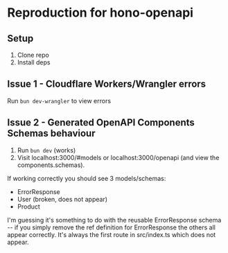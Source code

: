 # Reproduction for hono-openapi

## Setup

1. Clone repo
2. Install deps

## Issue 1 - Cloudflare Workers/Wrangler errors

Run `bun dev-wrangler` to view errors

## Issue 2 - Generated OpenAPI Components Schemas behaviour

1. Run `bun dev` (works)
2. Visit localhost:3000/#models or localhost:3000/openapi (and view the components.schemas). 

If working correctly you should see 3 models/schemas: 
- ErrorResponse
- User (broken, does not appear)
- Product

I'm guessing it's something to do with the reusable ErrorResponse schema -- if you simply remove the ref definition for ErrorResponse the others all appear correctly. It's always the first route in src/index.ts which does not appear.
